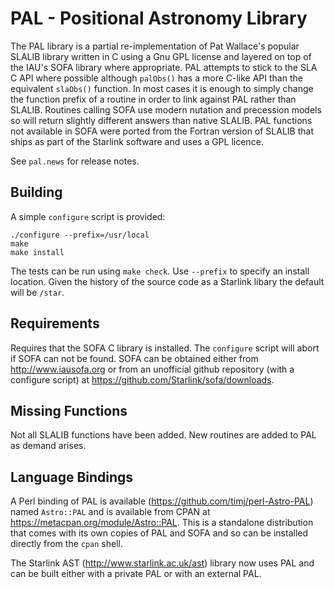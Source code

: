 PAL - Positional Astronomy Library
==================================

The PAL library is a partial re-implementation of Pat Wallace's popular SLALIB
library written in C using a Gnu GPL license and layered on top of the IAU's
SOFA library where appropriate. PAL attempts to stick to the SLA C API where
possible although `palObs()` has a more C-like API than the equivalent
`slaObs()` function. In most cases it is enough to simply change the function
prefix of a routine in order to link against PAL rather than SLALIB. Routines
calling SOFA use modern nutation and precession models so will return slightly
different answers than native SLALIB. PAL functions not available in SOFA were
ported from the Fortran version of SLALIB that ships as part of the Starlink
software and uses a GPL licence.

See `pal.news` for release notes.

Building
--------

A simple `configure` script is provided:

    ./configure --prefix=/usr/local
    make
    make install

The tests can be run using `make check`. Use `--prefix` to specify an install location.
Given the history of the source code as a Starlink libary the default will be `/star`.

Requirements
------------

Requires that the SOFA C library is installed. The `configure` script will abort if SOFA
can not be found. SOFA can be obtained either from <http://www.iausofa.org> or from
an unofficial github repository (with a configure script) at <https://github.com/Starlink/sofa/downloads>.

Missing Functions
-----------------

Not all SLALIB functions have been added. New routines are added to PAL as demand arises.


Language Bindings
-----------------

A Perl binding of PAL is available (<https://github.com/timj/perl-Astro-PAL>) named `Astro::PAL`
and is available from CPAN at <https://metacpan.org/module/Astro::PAL>. This is a standalone
distribution that comes with its own copies of PAL and SOFA and so can be installed directly
from the `cpan` shell.

The Starlink AST (<http://www.starlink.ac.uk/ast>) library now uses PAL and can be built
either with a private PAL or with an external PAL.